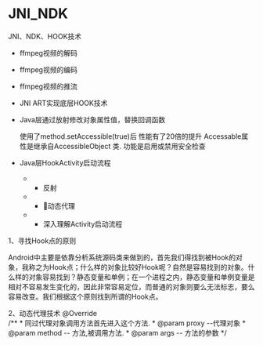# JNI_NDK
JNI、NDK、HOOK技术

- ffmpeg视频的解码
- ffmpeg视频的编码
- ffmpeg视频的推流
- JNI ART实现底层HOOK技术
- Java层通过放射修改对象属性值，替换回调函数

    使用了method.setAccessible(true)后 性能有了20倍的提升 
    Accessable属性是继承自AccessibleObject 类. 功能是启用或禁用安全检查 
- Java层HookActivity启动流程
   
   - - 反射
   - - 动态代理
   - - 深入理解Activity启动流程


1、寻找Hook点的原则

Android中主要是依靠分析系统源码类来做到的，首先我们得找到被Hook的对象，我称之为Hook点；什么样的对象比较好Hook呢？自然是容易找到的对象。什么样的对象容易找到？静态变量和单例；在一个进程之内，静态变量和单例变量是相对不容易发生变化的，因此非常容易定位，而普通的对象则要么无法标志，要么容易改变。我们根据这个原则找到所谓的Hook点。


2、动态代理技术
  @Override    
    /** 
     * 同过代理对象调用方法首先进入这个方法. 
     * @param proxy --代理对象 
     * @param method -- 方法,被调用方法. 
     * @param args -- 方法的参数 
     */  

